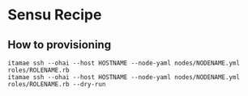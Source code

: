 # Sensu Recipe

## How to provisioning

```
itamae ssh --ohai --host HOSTNAME --node-yaml nodes/NODENAME.yml roles/ROLENAME.rb
itamae ssh --ohai --host HOSTNAME --node-yaml nodes/NODENAME.yml roles/ROLENAME.rb --dry-run
```
